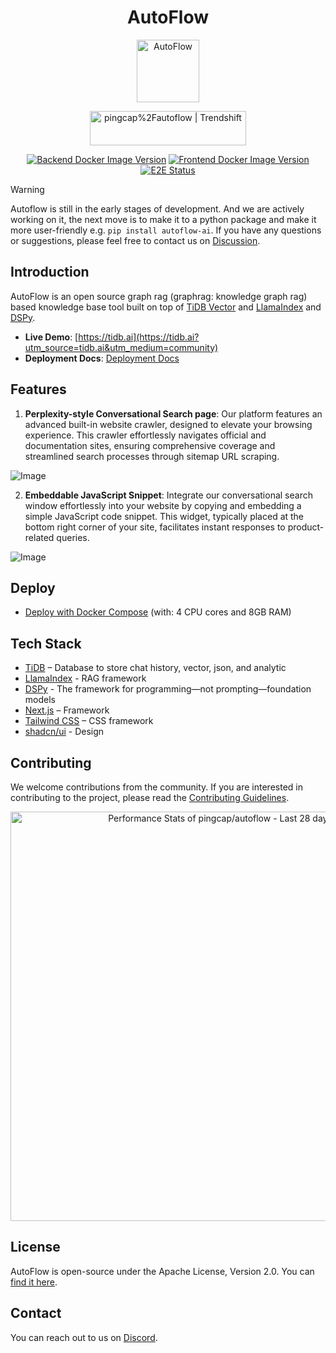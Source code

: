 <!-- markdownlint-disable MD033 MD041 -->

<div align="center">
<h1>AutoFlow</h1>
  <a href='https://www.pingcap.com/tidb-cloud-serverless/?utm_source=tidb.ai&utm_medium=community'>
    <img src="https://raw.githubusercontent.com/pingcap/tidb.ai/main/frontend/app/public/nextra/icon-dark.svg" alt="AutoFlow" width =100 height=100></img>
  </a>

  <a href="https://trendshift.io/repositories/12294" target="_blank"><img src="https://trendshift.io/api/badge/repositories/12294" alt="pingcap%2Fautoflow | Trendshift" style="width: 250px; height: 55px;" width="250" height="55"/></a>

  [![Backend Docker Image Version](https://img.shields.io/docker/v/tidbai/backend?sort=semver&arch=amd64&label=tidbai%2Fbackend&color=blue&logo=fastapi)](https://hub.docker.com/r/tidbai/backend)
  [![Frontend Docker Image Version](https://img.shields.io/docker/v/tidbai/frontend?sort=semver&arch=amd64&label=tidbai%2Ffrontend&&color=blue&logo=next.js)](https://hub.docker.com/r/tidbai/frontend)
  [![E2E Status](https://img.shields.io/github/check-runs/pingcap/tidb.ai/main?nameFilter=E2E%20Test&label=e2e)](https://tidb-ai-playwright.vercel.app/)
</div>

> [!WARNING]
> Autoflow is still in the early stages of development. And we are actively working on it, the next move is to make it to a python package and make it more user-friendly e.g. `pip install autoflow-ai`. If you have any questions or suggestions, please feel free to contact us on [Discussion](https://github.com/pingcap/autoflow/discussions).

## Introduction

AutoFlow is an open source graph rag (graphrag: knowledge graph rag) based knowledge base tool built on top of [TiDB Vector](https://www.pingcap.com/ai?utm_source=tidb.ai&utm_medium=community) and [LlamaIndex](https://github.com/run-llama/llama_index) and [DSPy](https://github.com/stanfordnlp/dspy).

- **Live Demo**: [https://tidb.ai](https://tidb.ai?utm_source=tidb.ai&utm_medium=community)
- **Deployment Docs**: [Deployment Docs](https://autoflow.tidb.ai/?utm_source=github&utm_medium=tidb.ai)

## Features

1. **Perplexity-style Conversational Search page**: Our platform features an advanced built-in website crawler, designed to elevate your browsing experience. This crawler effortlessly navigates official and documentation sites, ensuring comprehensive coverage and streamlined search processes through sitemap URL scraping.

![Image](https://github.com/user-attachments/assets/50a4e5ce-8b93-446a-8ce7-11ed7844bd1e)

2. **Embeddable JavaScript Snippet**: Integrate our conversational search window effortlessly into your website by copying and embedding a simple JavaScript code snippet. This widget, typically placed at the bottom right corner of your site, facilitates instant responses to product-related queries.

![Image](https://github.com/user-attachments/assets/f0dc82db-c14d-4863-a242-c7da3a719568)

## Deploy

- [Deploy with Docker Compose](https://autoflow.tidb.ai/deploy-with-docker) (with: 4 CPU cores and 8GB RAM)

## Tech Stack

- [TiDB](https://www.pingcap.com/ai?utm_source=tidb.ai&utm_medium=community) – Database to store chat history, vector, json, and analytic
- [LlamaIndex](https://www.llamaindex.ai/) - RAG framework
- [DSPy](https://github.com/stanfordnlp/dspy) - The framework for programming—not prompting—foundation models
- [Next.js](https://nextjs.org/) – Framework
- [Tailwind CSS](https://tailwindcss.com/) – CSS framework
- [shadcn/ui](https://ui.shadcn.com/) - Design

## Contributing

We welcome contributions from the community. If you are interested in contributing to the project, please read the [Contributing Guidelines](/CONTRIBUTING.md).

<a href="https://next.ossinsight.io/widgets/official/compose-last-28-days-stats?repo_id=752946440" target="_blank" style="display: block" align="center">
  <picture>
    <source media="(prefers-color-scheme: dark)" srcset="https://next.ossinsight.io/widgets/official/compose-last-28-days-stats/thumbnail.png?repo_id=752946440&image_size=auto&color_scheme=dark" width="655" height="auto">
    <img alt="Performance Stats of pingcap/autoflow - Last 28 days" src="https://next.ossinsight.io/widgets/official/compose-last-28-days-stats/thumbnail.png?repo_id=752946440&image_size=auto&color_scheme=light" width="655" height="auto">
  </picture>
</a>
<!-- Made with [OSS Insight](https://ossinsight.io/) -->

## License

AutoFlow is open-source under the Apache License, Version 2.0. You can [find it here](https://github.com/pingcap/autoflow/blob/main/LICENSE.txt).

## Contact

You can reach out to us on [Discord](https://discord.gg/XzSW23Jg9p).
